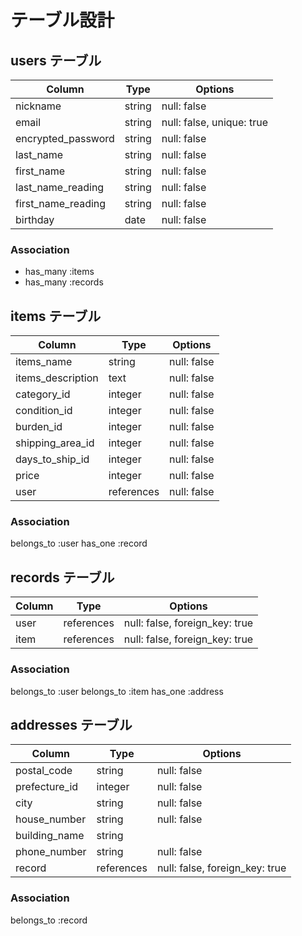 # テーブル設計

## users テーブル

| Column             | Type    | Options                   |
| ------------------ | ------- | ------------------------- |
| nickname           | string  | null: false               |
| email              | string  | null: false, unique: true |
| encrypted_password | string  | null: false               |
| last_name          | string  | null: false               |
| first_name         | string  | null: false               |
| last_name_reading  | string  | null: false               |
| first_name_reading | string  | null: false               |
| birthday           | date    | null: false               |

### Association

- has_many :items
- has_many :records

## items テーブル

| Column            | Type       | Options               |
| ----------------- | ---------- | --------------------- |
| items_name        | string     | null: false           |
| items_description | text       | null: false           |
| category_id       | integer    | null: false           |
| condition_id      | integer    | null: false           |
| burden_id         | integer    | null: false           |
| shipping_area_id  | integer    | null: false           |
| days_to_ship_id   | integer    | null: false           |
| price             | integer    | null: false           |
| user              | references | null: false           |

### Association

belongs_to :user
has_one :record

## records テーブル

| Column    | Type       | Options                        |
| --------- | ---------- | ------------------------------ |
| user      | references | null: false, foreign_key: true |
| item      | references | null: false, foreign_key: true |

### Association

belongs_to :user
belongs_to :item
has_one :address

## addresses テーブル

| Column        | Type       | Options                        |
| ------------- | ---------- | -------------------------------|
| postal_code   | string     | null: false                    |
| prefecture_id | integer    | null: false                    |
| city          | string     | null: false                    |
| house_number  | string     | null: false                    |
| building_name | string     |                                |
| phone_number  | string     | null: false                    |
| record        | references | null: false, foreign_key: true |

### Association

belongs_to :record
